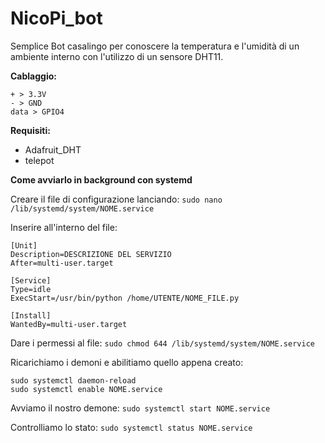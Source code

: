 # NicoPi_bot
Semplice Bot casalingo per conoscere la temperatura e l'umidità di un ambiente interno con l'utilizzo di un sensore DHT11.

**Cablaggio:**
```
+ > 3.3V
- > GND
data > GPIO4
```

**Requisiti:**
* Adafruit_DHT
* telepot

**Come avviarlo in background con systemd**

Creare il file di configurazione lanciando:
`sudo nano /lib/systemd/system/NOME.service`

Inserire all'interno del file:
```
[Unit]
Description=DESCRIZIONE DEL SERVIZIO
After=multi-user.target

[Service]
Type=idle
ExecStart=/usr/bin/python /home/UTENTE/NOME_FILE.py

[Install]
WantedBy=multi-user.target
```
Dare i permessi al file:
`sudo chmod 644 /lib/systemd/system/NOME.service`

Ricarichiamo i demoni e abilitiamo quello appena creato:
```
sudo systemctl daemon-reload
sudo systemctl enable NOME.service
```
Avviamo il nostro demone:
`sudo systemctl start NOME.service`

Controlliamo lo stato:
`sudo systemctl status NOME.service`
